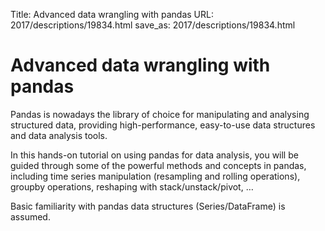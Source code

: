 Title: Advanced data wrangling with pandas
URL: 2017/descriptions/19834.html
save_as: 2017/descriptions/19834.html

# Advanced data wrangling with pandas

Pandas is nowadays the library of choice for manipulating and analysing structured data, providing high-performance, easy-to-use data structures and data analysis tools.

In this hands-on tutorial on using pandas for data analysis, you will be guided through some of the powerful methods and concepts in pandas, including time series manipulation (resampling and rolling operations), groupby operations, reshaping with stack/unstack/pivot, …

Basic familiarity with pandas data structures (Series/DataFrame) is assumed.


